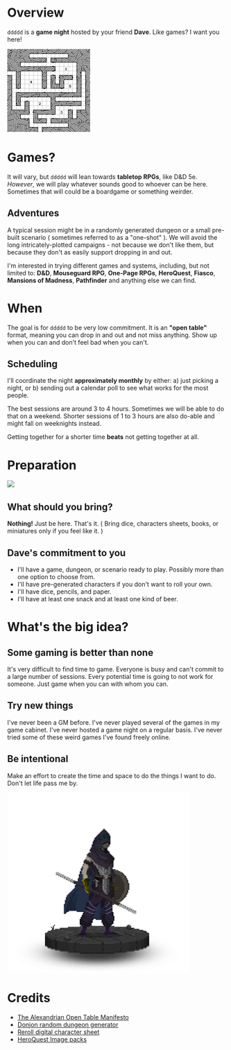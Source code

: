 # Overview

`ddddd` is a **game night** hosted by your friend **Dave**. Like games? I want you here!

![dungeon](./846473312.png)

# Games?

It will vary, but `ddddd` will lean towards **tabletop RPGs**, like D&D 5e. *However*, we will play whatever sounds good to whoever can be here. Sometimes that will could be a boardgame or something weirder.

## Adventures

A typical session might be in a randomly generated dungeon or a small pre-built scenario ( sometimes referred to as a "one-shot" ). We will avoid the long intricately-plotted campaigns - not because we don't like them, but because they don't as easily support dropping in and out.

I'm interested in trying different games and systems, including, but not limited to: **D&D**, **Mouseguard RPG**, **One-Page RPGs**, **HeroQuest**, **Fiasco**, **Mansions of Madness**, **Pathfinder** and anything else we can find.

# When

The goal is for `ddddd` to be very low commitment. It is an **"open table"** format, meaning you can drop in and out and not miss anything. Show up when you can and don't feel bad when you can't.

## Scheduling

I'll coordinate the night **approximately monthly** by either: a) just picking a night, or b) sending out a calendar poll to see what works for the most people.

The best sessions are around 3 to 4 hours. Sometimes we will be able to do that on a weekend. Shorter sessions of 1 to 3 hours are also do-able and might fall on weeknights instead.

Getting together for a shorter time **beats** not getting together at all.

# Preparation

<img src="https://davemenninger.github.io/ddddd/pic_artifact_spellring.jpg" height="200" />

## What should you bring?

**Nothing!** Just be here. That's it. ( Bring dice, characters sheets, books, or miniatures only if you feel like it. )

## Dave's commitment to you

- I'll have a game, dungeon, or scenario ready to play. Possibly more than one option to choose from.
- I'll have pre-generated characters if you don't want to roll your own.
- I'll have dice, pencils, and paper.
- I'll have at least one snack and at least one kind of beer.

# What's the big idea?

## Some gaming is better than none

It's very difficult to find time to game. Everyone is busy and can't commit to a large number of sessions. Every potential time is going to not work for someone. Just game when you can with whom you can.

## Try new things

I've never been a GM before. I've never played several of the games in my game cabinet. I've never hosted a game night on a regular basis. I've never tried some of these weird games I've found freely online.

## Be intentional

Make an effort to create the time and space to do the things I want to do. Don't let life pass me by.

![reroll character](Test.png)

# Credits

 - [The Alexandrian Open Table Manifesto](https://thealexandrian.net/wordpress/38643/roleplaying-games/open-table-manifesto)
 - [Donjon random dungeon generator](http://donjon.bin.sh/5e/dungeon/)
 - [Reroll digital character sheet](https://www.reroll.co/)
 - [HeroQuest Image packs](http://english.yeoldeinn.com/design-tools.php)
